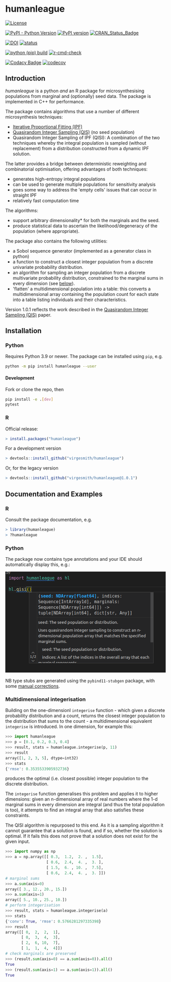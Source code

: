 # humanleague

[![License](https://img.shields.io/github/license/mashape/apistatus.svg)](https://opensource.org/licenses/MIT)

[![PyPI - Python Version](https://img.shields.io/pypi/pyversions/humanleague)](https://pypi.org/project/humanleague/)
[![PyPI version](https://badge.fury.io/py/humanleague.svg)](https://badge.fury.io/py/humanleague)
[![CRAN\_Status\_Badge](https://www.r-pkg.org/badges/version/humanleague)](https://CRAN.R-project.org/package=humanleague)

[![DOI](https://zenodo.org/badge/95961787.svg)](https://zenodo.org/badge/latestdoi/95961787)
[![status](https://joss.theoj.org/papers/d5aaf6e1c2efed431c506762622473b4/status.svg)](https://joss.theoj.org/papers/d5aaf6e1c2efed431c506762622473b4)

[![python (pip) build](https://github.com/virgesmith/humanleague/actions/workflows/python-test.yml/badge.svg)](https://github.com/virgesmith/humanleague/actions/workflows/python-test.yml/badge.svg)
[![r-cmd-check](https://github.com/virgesmith/humanleague/actions/workflows/r-cmd-check.yml/badge.svg)](https://github.com/virgesmith/humanleague/actions/workflows/r-cmd-check/badge.svg)

[![Codacy Badge](https://app.codacy.com/project/badge/Grade/430da36db15f46978bfccd1ad3243ae9)](https://www.codacy.com/gh/virgesmith/humanleague/dashboard?utm_source=github.com&amp;utm_medium=referral&amp;utm_content=virgesmith/humanleague&amp;utm_campaign=Badge_Grade)
[![codecov](https://codecov.io/gh/virgesmith/humanleague/branch/main/graph/badge.svg)](https://codecov.io/gh/virgesmith/humanleague)

## Introduction

*humanleague* is a python *and* an R package for microsynthesising populations from marginal and (optionally) seed data. The package is implemented in C++ for performance.

The package contains algorithms that use a number of different microsynthesis techniques:

- [Iterative Proportional Fitting (IPF)](https://en.wikipedia.org/wiki/Iterative_proportional_fitting)
- [Quasirandom Integer Sampling (QIS)](http://jasss.soc.surrey.ac.uk/20/4/14.html) (no seed population)
- Quasirandom Integer Sampling of IPF (QISI): A combination of the two techniques whereby the integral population is sampled (without replacement) from a distribution constructed from a dynamic IPF solution.

The latter provides a bridge between deterministic reweighting and combinatorial optimisation, offering advantages of both techniques:

- generates high-entropy integral populations
- can be used to generate multiple populations for sensitivity analysis
- goes some way to address the 'empty cells' issues that can occur in straight IPF
- relatively fast computation time

The algorithms:

- support arbitrary dimensionality* for both the marginals and the seed.
- produce statistical data to ascertain the likelihood/degeneracy of the population (where appropriate).

The package also contains the following utilities:

- a Sobol sequence generator (implemented as a generator class in python)
- a function to construct a closest integer population from a discrete univariate probability distribution.
- an algorithm for sampling an integer population from a discrete multivariate probability distribution, constrained to the marginal sums in every dimension (see [below](#multidimensional-integerisation)).
- 'flatten' a multidimensional population into a table: this converts a multidimensional array containing the population count for each state into a table listing individuals and their characteristics.

Version 1.0.1 reflects the work described in the [Quasirandom Integer Sampling (QIS)](http://jasss.soc.surrey.ac.uk/20/4/14.html) paper.

## Installation

### Python

Requires Python 3.9 or newer. The package can be installed using `pip`, e.g.


```bash
python -m pip install humanleague --user
```

#### Development

Fork or clone the repo, then

```bash
pip install -e .[dev]
pytest
```

### R

Official release:

```r
> install.packages("humanleague")
```

For a development version

```r
> devtools::install_github("virgesmith/humanleague")
```

Or, for the legacy version

```r
> devtools::install_github("virgesmith/humanleague@1.0.1")
```

## Documentation and Examples

### R

Consult the package documentation, e.g.

```r
> library(humanleague)
> ?humanleague
```

### Python

The package now contains type annotations and your IDE should automatically display this, e.g.:

![help](./doc/help.png)

NB type stubs are generated using the `pybind11-stubgen` package, with some [manual corrections](./doc/type-stubs.md).

### Multidimensional integerisation

Building on the one-dimensionl `integerise` function - which given a discrete probability distribution and a count, returns the closest integer population to the distribution that sums to the count - a multidimensional equivalent `integerise` is introduced. In one dimension, for example this:

```python
>>> import humanleague
>>> p = [0.1, 0.2, 0.3, 0.4]
>>> result, stats = humanleague.integerise(p, 11)
>>> result
array([1, 2, 3, 5], dtype=int32)
>>> stats
{'rmse': 0.3535533905932736}
```

produces the optimal (i.e. closest possible) integer population to the discrete distribution.

The `integerise` function generalises this problem and applies it to higher dimensions: given an n-dimensional array of real numbers where the 1-d marginal sums in every dimension are integral (and thus the total population is too), it attempts to find an integral array that also satisfies these constraints.

The QISI algorithm is repurposed to this end. As it is a sampling algorithm it cannot guarantee that a solution is found, and if so, whether the solution is optimal. If it fails this does not prove that a solution does not exist for the given input.

```python
>>> import numpy as np
>>> a = np.array([[ 0.3,  1.2,  2. ,  1.5],
                  [ 0.6,  2.4,  4. ,  3. ],
                  [ 1.5,  6. , 10. ,  7.5],
                  [ 0.6,  2.4,  4. ,  3. ]])
# marginal sums
>>> a.sum(axis=0)
array([ 3., 12., 20., 15.])
>>> a.sum(axis=1)
array([ 5., 10., 25., 10.])
# perform integerisation
>>> result, stats = humanleague.integerise(a)
>>> stats
{'conv': True, 'rmse': 0.5766281297335398}
>>> result
array([[ 0,  2,  2,  1],
       [ 0,  3,  4,  3],
       [ 2,  6, 10,  7],
       [ 1,  1,  4,  4]])
# check marginals are preserved
>>> (result.sum(axis=0) == a.sum(axis=0)).all()
True
>>> (result.sum(axis=1) == a.sum(axis=1)).all()
True
```
